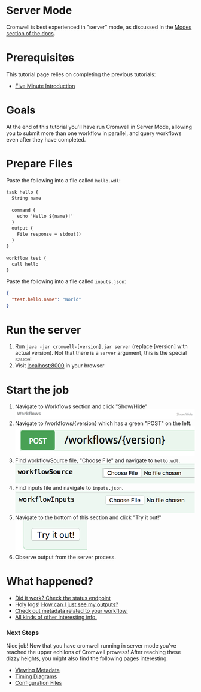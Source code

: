 # Server Mode

Cromwell is best experienced in "server" mode, as discussed in the [Modes section of the docs](../Modes).

# Prerequisites

This tutorial page relies on completing the previous tutorials:

* [Five Minute Introduction](FiveMinuteIntro.md)

# Goals

At the end of this tutorial you'll have run Cromwell in Server Mode, allowing you to submit more than one workflow in parallel, and query workflows even after they have completed.

# Prepare Files

Paste the following into  a file called `hello.wdl`:
```wdl
task hello {
  String name

  command {
    echo 'Hello ${name}!'
  }
  output {
    File response = stdout()
  }
}

workflow test {
  call hello
}
```

Paste the following into a file called `inputs.json`:
```json
{
  "test.hello.name": "World"
}
```

# Run the server

1. Run `java -jar cromwell-[version].jar server` (replace [version] with actual version).  Not that there is a `server` argument, this is the special sauce!
2. Visit <a href="http://localhost:8000">localhost:8000</a> in your browser

# Start the job

1. Navigate to Workflows section and click "Show/Hide"![](workflows.png)
2. Navigate to /workflows/{version} which has a green "POST" on the left.![](submit.png)
3. Find workflowSource file, "Choose File" and navigate to `hello.wdl`.![](workflowSource.png)
4. Find inputs file and navigate to `inputs.json`.![](inputs.png)
5. Navigate to the bottom of this section and click "Try it out!"![](try.png)
6. Observe output from the server process.

# What happened?

* [Did it work?  Check the status endpoint](TODO_link_to_status)
* Holy logs!  [How can I just see my outputs?](TODO_link_to_outputs_endpoint)
* [Check out metadata related to your workflow.](TODO_link_to_metadata)
* [All kinds of other interesting info.](TODO_all_endpoints)

### Next Steps

Nice job! Now that you have cromwell running in server mode you've reached the upper echilons of Cromwell prowess! After reaching these dizzy heights, you might also find the following pages interesting:

* [Viewing Metadata](MetadataEndpoint)
* [Timing Diagrams](TimingDiagrams)
* [Configuration Files](ConfigurationFiles)
